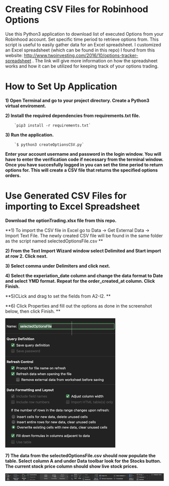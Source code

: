 # Creating CSV Files for Robinhood Options

Use this Python3 application to download list of executed Options from your Robinhood account. Set specific time period to retrieve options from. This script is useful to easily gather data for an Excel spreadsheet. I customized an Excel spreadsheet (which can be found in this repo) I found from this website: http://www.twoinvesting.com/2016/10/options-tracker-spreadsheet . The link will give more information on how the spreadsheet works and how it can be utilized for keeping track of your options trading.


# How to Set Up Application
  **1) Open Terminal and go to your project directory. Create a Python3 virtual enviroment.**
  
  **2) Install the required dependencies from requirements.txt file.**
        
        `pip3 install -r requirements.txt`
  
  **3) Run the application.**    
        
        `$ python3 createOptionsCSV.py`
        
   **Enter your account username and password in the login window. You will have to enter the verification code if necessary from the terminal window. Once you have succesfully logged in you can set the time period to return options for. This will create a CSV file that returns the specified options orders.**
   
  # Use  Generated CSV Files for importing to Excel Spreadsheet
  
  **Download the optionTrading.xlsx file from this repo.**
  
  **1) To import the CSV file in Excel go to Data -> Get External Data -> Import Text File.
  The newly created CSV file will be found in the same folder as the script named selectedOptionsFile.csv **
  
  **2) From the Text Import Wizard window select Delimited and Start import at row 2. Click next.**
    
  **3) Select comma under Delimiters and click next.**
  
  **4) Select the experiation_date column and change the data format to Date and select YMD format. Repeat for the order_created_at column. Click Finish.**
  
  **5)CLick and drag to set the fields from A2-I2. **
  
  **6) Click Properties and fill out the options as done in the screenshot below, then click Finish. **
  
  ![Screenshot](https://github.com/nectariosouzou/RobinHoodOptionsCSVCreator/blob/main/Screen%20Shot%202021-08-09%20at%206.38.33%20PM.png)
  
  **7) The data from the selectedOptionsFile.csv should now populate the table. Select column A and under Data toolbar look for the Stocks button. The current stock price column should show live stock prices.**
  
 ![Screenshot](https://github.com/nectariosouzou/RobinHoodOptionsCSVCreator/blob/main/toolbarScreenshot.png)
  
  
  
  
  
